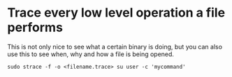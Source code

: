 # Trace every low level operation a file performs

This is not only nice to see what a certain binary is doing, but you can also
use this to see when, why and how a file is being opened.

    sudo strace -f -o <filename.trace> su user -c 'mycommand'
